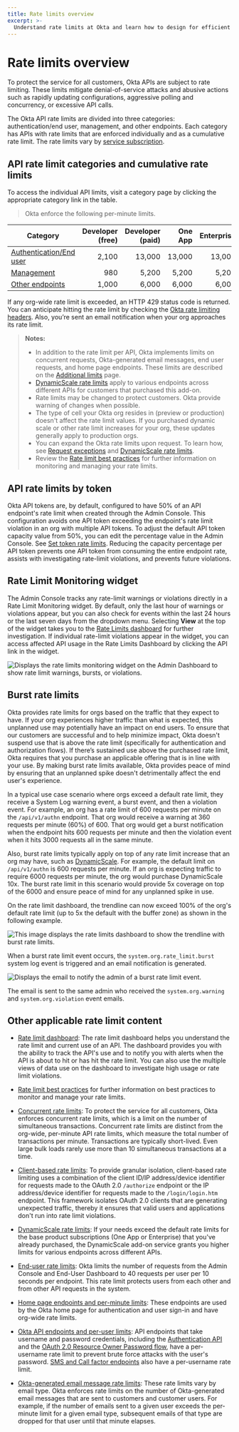 ```yaml
---
title: Rate limits overview
excerpt: >-
  Understand rate limits at Okta and learn how to design for efficient use of resources
---
```


# Rate limits overview

To protect the service for all customers, Okta APIs are subject to rate limiting. These limits mitigate denial-of-service attacks and abusive actions such as rapidly updating configurations, aggressive polling and concurrency, or excessive API calls.

The Okta API rate limits are divided into three categories: authentication/end user, management, and other endpoints. Each category has APIs with rate limits that are enforced individually and as a cumulative rate limit. The rate limits vary by [service subscription](https://developer.okta.com/pricing/).

## API rate limit categories and cumulative rate limits

To access the individual API limits, visit a category page by clicking the appropriate category link in the table.

> Okta enforce the following per-minute limits.

| Category                                                          | Developer (free) | Developer (paid) | One App | Enterprise | Workforce identity    |
| ----------------------------------------------------------------- | ----------------:| ----------------:| -------:| ----------:| ---------------------:|
| [Authentication/End user](/docs/reference/rl-global-enduser/)     | 2,100            | 13,000           | 13,000  | 13,000     | 18,250                |
| [Management](/docs/reference/rl-global-mgmt/)                     | 980              | 5,200            | 5,200   | 5,200      | 7,000                 |
| [Other endpoints](/docs/reference/rl-global-other-endpoints/)     | 1,000            | 6,000            | 6,000   | 6,000      | 10,000                |

If any org-wide rate limit is exceeded, an HTTP 429 status code is returned. You can anticipate hitting the rate limit by checking the [Okta rate limiting headers](/docs/reference/rl-best-practices/#check-your-rate-limits-with-okta-s-rate-limit-headers). Also, you’re sent an email notification when your org approaches its rate limit.

> **Notes:**
>
> * In addition to the rate limit per API, Okta implements limits on concurrent requests, Okta-generated email messages, end user requests, and home page endpoints. These limits are described on the [Additional limits](/docs/reference/rl-additional-limits/) page.
> * [DynamicScale rate limits](/docs/reference/rl-dynamic-scale/) apply to various endpoints across different APIs for customers that purchased this add-on.
> * Rate limits may be changed to protect customers. Okta provide warning of changes when possible.
> * The type of cell your Okta org resides in (preview or production) doesn't affect the rate limit values. If you purchased dynamic scale or other rate limit increases for your org, these updates generally apply to production orgs.
> * You can expand the Okta rate limits upon request. To learn how, see [Request exceptions](/docs/reference/rl-best-practices/#request-rate-limit-exceptions) and [DynamicScale rate limits](/docs/reference/rl-dynamic-scale/).
> * Review the [Rate limit best practices](/docs/reference/rl-best-practices/) for further information on monitoring and managing your rate limits.
>

## API rate limits by token

Okta API tokens are, by default, configured to have 50% of an API endpoint's rate limit when created through the Admin Console. This configuration avoids one API token exceeding the endpoint's rate limit violation in an org with multiple API tokens. To adjust the default API token capacity value from 50%, you can edit the percentage value in the Admin Console. See [Set token rate limits](https://help.okta.com/okta_help.htm?id=ext_API#set-token-rate-limits). Reducing the capacity percentage per API token prevents one API token from consuming the entire endpoint rate, assists with investigating rate-limit violations, and prevents future violations.

## Rate Limit Monitoring widget

The Admin Console tracks any rate-limit warnings or violations directly in a Rate Limit Monitoring widget. By default, only the last hour of warnings or violations appear, but you can also check for events within the last 24 hours or the last seven days from the dropdown menu. Selecting **View** at the top of the widget takes you to the [Rate Limits dashboard](/docs/reference/rl-dashboard/) for further investigation. If individual rate-limit violations appear in the widget, you can access affected API usage in the Rate Limits Dashboard by clicking the API link in the widget.

<div class="half">

![Displays the rate limits monitoring widget on the Admin Dashboard to show rate limit warnings, bursts, or violations.](/img/rate-limits/rl-monitoring-widget.png)

</div>

## Burst rate limits

Okta provides rate limits for orgs based on the traffic that they expect to have. If your org experiences higher traffic than what is expected, this unplanned use may potentially have an impact on end users. To ensure that our customers are successful and to help minimize impact, Okta doesn't suspend use that is above the rate limit (specifically for authentication and authorization flows). If there’s sustained use above the purchased rate limit, Okta requires that you purchase an applicable offering that is in line with your use. By making burst rate limits available, Okta provides peace of mind by ensuring that an unplanned spike doesn't detrimentally affect the end user's experience.

In a typical use case scenario where orgs exceed a default rate limit, they receive a System Log warning event, a burst event, and then a violation event. For example, an org has a rate limit of 600 requests per minute on the `/api/v1/authn` endpoint. That org would receive a warning at 360 requests per minute (60%) of 600. That org would get a burst notification when the endpoint hits 600 requests per minute and then the violation event when it hits 3000 requests all in the same minute.

Also, burst rate limits typically apply on top of any rate limit increase that an org may have, such as [DynamicScale](/docs/reference/rl-dynamic-scale/). For example, the default limit on `/api/v1/authn` is 600 requests per minute. If an org is expecting traffic to require 6000 requests per minute, the org would purchase DynamicScale 10x. The burst rate limit in this scenario would provide 5x coverage on top of the 6000 and ensure peace of mind for any unplanned spike in use.

On the rate limit dashboard, the trendline can now exceed 100% of the org's default rate limit (up to 5x the default with the buffer zone) as shown in the following example.

<div class="three-quarter">

![This image displays the rate limits dashboard to show the trendline with burst rate limits.](/img/rate-limits/rl_usage_over_time.png)

</div>

When a burst rate limit event occurs, the `system.org.rate_limit.burst` system log event is triggered and an email notification is generated.

<div class="half">

![Displays the email to notify the admin of a burst rate limit event.](/img/rate-limits/BRLemail.png)

</div>

The email is sent to the same admin who received the `system.org.warning` and `system.org.violation` event emails.

## Other applicable rate limit content

* [Rate limit dashboard](/docs/reference/rl-dashboard/): The rate limit dashboard helps you understand the rate limit and current use of an API. The dashboard provides you with the ability to track the API's use and to notify you with alerts when the API is about to hit or has hit the rate limit. You can also use the multiple views of data use on the dashboard to investigate high usage or rate limit violations.

* [Rate limit best practices](/docs/reference/rl-best-practices/) for further information on best practices to monitor and manage your rate limits.

* [Concurrent rate limits](/docs/reference/rl-additional-limits/#concurrent-rate-limits): To protect the service for all customers, Okta enforces concurrent rate limits, which is a limit on the number of simultaneous transactions. Concurrent rate limits are distinct from the org-wide, per-minute API rate limits, which measure the total number of transactions per minute. Transactions are typically short-lived. Even large bulk loads rarely use more than 10 simultaneous transactions at a time.

* [Client-based rate limits](/docs/reference/rl-clientbased/): To provide granular isolation, client-based rate limiting uses a combination of the client ID/IP address/device identifier for requests made to the OAuth 2.0 `/authorize` endpoint or the IP address/device identifier for requests made to the `/login/login.htm` endpoint. This framework isolates OAuth 2.0 clients that are generating unexpected traffic, thereby it ensures that valid users and applications don't run into rate limit violations.

* [DynamicScale rate limits](/docs/reference/rl-dynamic-scale/): If your needs exceed the default rate limits for the base product subscriptions (One App or Enterprise) that you've already purchased, the DynamicScale add-on service grants you higher limits for various endpoints across different APIs.

* [End-user rate limits](/docs/reference/rl-additional-limits/#end-user-rate-limits): Okta limits the number of requests from the Admin Console and End-User Dashboard to 40 requests per user per 10 seconds per endpoint. This rate limit protects users from each other and from other API requests in the system.

* [Home page endpoints and per-minute limits](/docs/reference/rl-additional-limits/#okta-home-page-endpoints-and-per-minute-limits): These endpoints are used by the Okta home page for authentication and user sign-in and have org-wide rate limits.

* [Okta API endpoints and per-user limits](/docs/reference/rl-additional-limits/#okta-api-endpoints-and-per-user-limits): API endpoints that take username and password credentials, including the [Authentication API](/docs/reference/api/authn/) and the [OAuth 2.0 Resource Owner Password flow](/docs/guides/implement-grant-type/ropassword/main/), have a per-username rate limit to prevent brute force attacks with the user's password. [SMS and Call factor endpoints](/docs/reference/rl-additional-limits/#sms-and-call-rate-limits) also have a per-username rate limit.

* [Okta-generated email message rate limits](/docs/reference/rl-additional-limits/#okta-generated-email-message-rate-limits): These rate limits vary by email type. Okta enforces rate limits on the number of Okta-generated email messages that are sent to customers and customer users. For example, if the number of emails sent to a given user exceeds the per-minute limit for a given email type, subsequent emails of that type are dropped for that user until that minute elapses.
